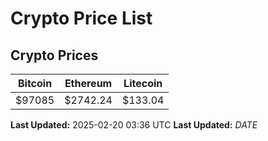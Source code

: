 # Crypto Price List

## Crypto Prices
| Bitcoin | Ethereum | Litecoin |
| ------- | -------- | -------- |
| $97085 | $2742.24 | $133.04 |
**Last Updated:** 2025-02-20 03:36 UTC
**Last Updated:** $DATE$
